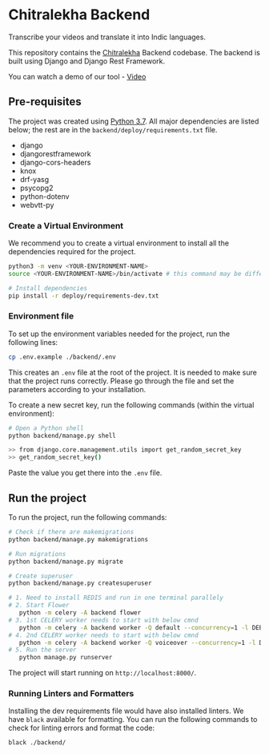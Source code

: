 # Chitralekha Backend
Transcribe your videos and translate it into Indic languages.

This repository contains the [Chitralekha](https://github.com/AI4Bharat/Chitralekha) Backend codebase. The backend is built using Django and Django Rest Framework.

You can watch a demo of our tool - [Video](https://youtu.be/l9jUcja0E94)

## Pre-requisites

The project was created using [Python 3.7](https://www.python.org/downloads/). All major dependencies are listed below; the rest are in the `backend/deploy/requirements.txt` file.

- django
- djangorestframework
- django-cors-headers
- knox
- drf-yasg
- psycopg2
- python-dotenv
- webvtt-py

<!-- ## Installation

The installation and setup instructions have been tested on the following platforms:

- Docker
- Docker-Compose
- Ubuntu 20.04

If you are using a different operating system, you will have to look at external resources (eg. StackOverflow) to correct any errors. -->

### Create a Virtual Environment

We recommend you to create a virtual environment to install all the dependencies required for the project.

```bash
python3 -m venv <YOUR-ENVIRONMENT-NAME>
source <YOUR-ENVIRONMENT-NAME>/bin/activate # this command may be different based on your OS

# Install dependencies
pip install -r deploy/requirements-dev.txt
```

### Environment file

To set up the environment variables needed for the project, run the following lines:
```bash
cp .env.example ./backend/.env
```

This creates an `.env` file at the root of the project. It is needed to make sure that the project runs correctly. Please go through the file and set the parameters according to your installation.

To create a new secret key, run the following commands (within the virtual environment):

```bash
# Open a Python shell
python backend/manage.py shell

>> from django.core.management.utils import get_random_secret_key
>> get_random_secret_key()
```

Paste the value you get there into the `.env` file.

## Run the project

To run the project, run the following commands:

```bash
# Check if there are makemigrations 
python backend/manage.py makemigrations

# Run migrations
python backend/manage.py migrate

# Create superuser
python backend/manage.py createsuperuser

# 1. Need to install REDIS and run in one terminal parallely
# 2. Start Flower
   python -m celery -A backend flower   
# 3. 1st CELERY worker needs to start with below cmnd
   python -m celery -A backend worker -Q default --concurrency=1 -l DEBUG
# 4. 2nd CELERY worker needs to start with below cmnd
   python -m celery -A backend worker -Q voiceover --concurrency=1 -l DEBUG
# 5. Run the server
   python manage.py runserver

```
The project will start running on `http://localhost:8000/`.

### Running Linters and Formatters

Installing the dev requirements file would have also installed linters. We have `black` available for formatting. You can run the following commands to check for linting errors and format the code:


```bash
black ./backend/
```
